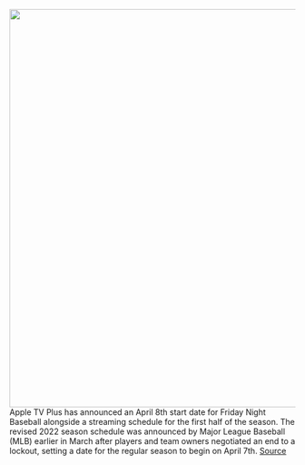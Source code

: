 <img src='https://cdn.vox-cdn.com/thumbor/7aCsIS-Vckrct0HM6TghP9QT66o=/0x0:7398x4932/1200x800/filters:focal(3108x1875:4290x3057)/cdn.vox-cdn.com/uploads/chorus_image/image/70686917/1239503237.0.jpg' width='700px' /><br/>
Apple TV Plus has announced an April 8th start date for Friday Night Baseball alongside a streaming schedule for the first half of the season. The revised 2022 season schedule was announced by Major League Baseball (MLB) earlier in March after players and team owners negotiated an end to a lockout, setting a date for the regular season to begin on April 7th.
<a href='https://www.theverge.com/2022/3/29/23001613/apple-tv-plus-friday-night-baseball-mlb-sports'> Source <a/>